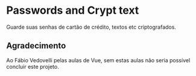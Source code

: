 # Passwords and Crypt text

Guarde suas senhas de cartão de crédito,
textos etc criptografados.

## Agradecimento
Ao Fábio Vedovelli pelas aulas de Vue, sem estas aulas não seria possível concluir este projeto.
